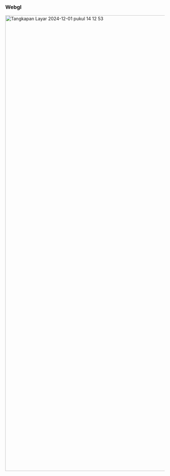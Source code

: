 ### Webgl
<img width="1440" alt="Tangkapan Layar 2024-12-01 pukul 14 12 53" src="https://github.com/user-attachments/assets/ecf99012-1ab7-4d44-bf8b-c1404896d290">
